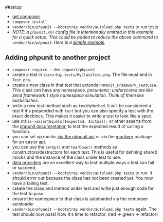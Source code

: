 ##setup
* [get composer](http://getcomposer.org)
* `composer install`
* `vendor/bin/phpunit --bootstrap vendor/autoload.php tests` to run tests
 * _NOTE: a `phpunit.xml` config file is intentionally omitted in this example
   for a quick setup. This could be added to reduce the above command to
   `vendor/bin/phpunit`. Here is a [simple
   example](https://github.com/mikedfunk/programming-tests/blob/master/deep-array-search/phpunit.xml)._

## Adding phpunit to another project
* `composer require --dev phpunit/phpunit`
* create a test in `tests` e.g. `tests/MyClassTest.php`. The file must end in `Test.php`.
* create a new class in that test that extends `PHPUnit_Framework_TestCase`.
  This class can have any namespace. _pneumonic: underscores are like zend
  framework 1 style namespace simulation. Think of them like backslashes._
* write a new test method such as `testMyMethod`. It will be considered a test
  if it's prepended with `test` but you can also specify a test with the
  `@test` docblock. This makes it easier to write a test to look like a spec.
 * use `$this->assertEquals($expected, $actual);` or other asserts from the
   [phpunit documentation](https://phpunit.de/manual/current/en/appendixes.assertions.html) to
   test the expected result of calling a function.
 * you can set up mocks [via the phpunit
   api](https://phpunit.de/manual/current/en/test-doubles.html) or via the
   [mockery](https://github.com/padraic/mockery) package for an easier api.
 * you can use the `setUp()` and `tearDown()` methods as
   constructors/destructors for each test. This is useful for defining shared
   mocks and the instance of the class under test to use.
 * [data
   providers](https://phpunit.de/manual/current/en/writing-tests-for-phpunit.html#writing-tests-for-phpunit.data-providers)
   are an excellent way to test multiple ways a test can fail or succeed.
* `vendor/bin/phpunit --bootstrap vendor/autoload.php tests` to run. It should
  error out because the class has not been created yet. You now have a failing
  test.
* create the class and method under test and write just enough code for the
  test to pass
* ensure the namespace to that class is autoloaded via the composer autoloader
* `vendor/bin/phpunit --bootstrap vendor/autoload.php tests` again. The test
  should now pass! Now it's time to refactor. (red -> green -> refactor)

